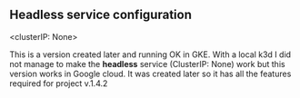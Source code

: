 ## Headless service configuration

<clusterIP: None>
 
This is a version created later and running OK in GKE.
With a local k3d I did not manage to make the **headless**
service (ClusterIP: None) work but this version works
in Google cloud. It was created later so it has all
the features required for project v.1.4.2
